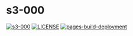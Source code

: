 # s3-000

[![s3-000](https://img.shields.io/badge/NQDEV-s3_000-brightgreen.svg)](https://cdn-s3-000.quyit.id.vn)
[![LICENSE](https://img.shields.io/badge/license_scan-passing-brightgreen.svg)](https://cdn-s3-000.quyit.id.vn/LICENSE)
[![pages-build-deployment](https://github.com/nqdev-storage/s3-000/actions/workflows/pages/pages-build-deployment/badge.svg)](https://github.com/nqdev-storage/s3-000/actions/workflows/pages/pages-build-deployment)
